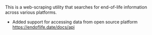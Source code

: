 This is a web-scraping utility that searches for end-of-life information across various platforms.

- Added support for accessing data from open source platform https://endoflife.date/docs/api
